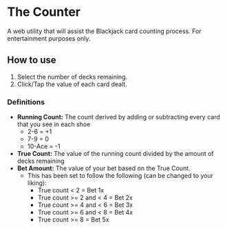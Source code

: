 # The Counter
A web utility that will assist the Blackjack card counting process. For entertainment purposes only.

## How to use
1. Select the number of decks remaining.
2. Click/Tap the value of each card dealt.

### Definitions
* **Running Count:** The count derived by adding or subtracting every card that you see in each shoe
  * 2-6 = +1
  * 7-9 = 0
  * 10-Ace = -1 
* **True Count:** The value of the running count divided by the amount of decks remaining
* **Bet Amount:** The value of your bet based on the True Count.
  * This has been set to follow the following (can be changed to your liking):
    * True count < 2 = Bet 1x
    * True count >= 2 and < 4 = Bet 2x
    * True count >= 4 and < 6 = Bet 3x
    * True count >= 6 and < 8 = Bet 4x
    * True count >= 8 = Bet 5x